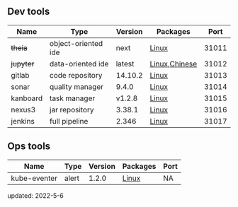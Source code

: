 
## Dev tools

| Name        | Type      | Version |  Packages  |   Port |
| ------      | ------    | ------  | ------      | ------ |
| ~~theia~~       | object-oriented ide  |  next    | [Linux](https://theia-ide.org/docs/)                         |  31011       |
| ~~jupyter~~     | data-oriented  ide   | latest   | [Linux](https://jupyter-docker-stacks.readthedocs.io/en/latest/index.html),[Chinese](https://www.cnblogs.com/zeryter/p/11331811.html)                                                              |  31012       |
| gitlab      | code repository      |  14.10.2 | [Linux](https://hub.docker.com/r/gitlab/gitlab-ce)            |  31013       |
| sonar       | quality manager      |  9.4.0   | [Linux](https://docs.sonarqube.org/latest/)    |  31014       |
| kanboard    | task manager         |  v1.2.8  | [Linux](https://github.com/kanboard/kanboard)    |  31015       |
| nexus3      | jar repository       |  3.38.1  | [Linux](https://hub.docker.com/r/sonatype/nexus3)             |  31016       |
| jenkins     | full pipeline        |  2.346   | [Linux](https://www.jenkins.io)               |  31017       |


## Ops tools


| Name        | Type      | Version |  Packages  |   Port |
| ------      | ------    | ------  | ------      | ------ |      
| kube-eventer| alert                | 1.2.0   | [Linux](https://github.com/AliyunContainerService/kube-eventer)      |   NA       |


updated: 2022-5-6
